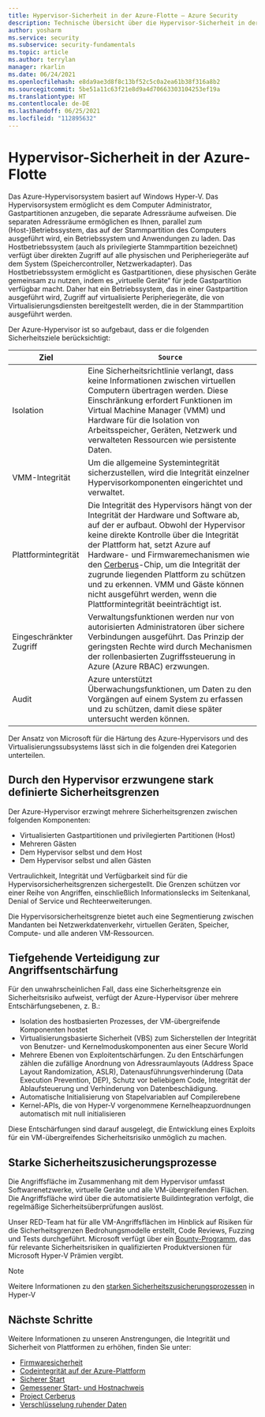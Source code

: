 ```yaml
---
title: Hypervisor-Sicherheit in der Azure-Flotte – Azure Security
description: Technische Übersicht über die Hypervisor-Sicherheit in der Azure-Flotte.
author: yosharm
ms.service: security
ms.subservice: security-fundamentals
ms.topic: article
ms.author: terrylan
manager: rkarlin
ms.date: 06/24/2021
ms.openlocfilehash: e8da9ae3d8f8c13bf52c5c0a2ea61b38f316a8b2
ms.sourcegitcommit: 5be51a11c63f21e8d9a4d70663303104253ef19a
ms.translationtype: HT
ms.contentlocale: de-DE
ms.lasthandoff: 06/25/2021
ms.locfileid: "112895632"
---
```

# <a name="hypervisor-security-on-the-azure-fleet"></a>Hypervisor-Sicherheit in der Azure-Flotte

Das Azure-Hypervisorsystem basiert auf Windows Hyper-V. Das Hypervisorsystem ermöglicht es dem Computer Administrator, Gastpartitionen anzugeben, die separate Adressräume aufweisen. Die separaten Adressräume ermöglichen es Ihnen, parallel zum (Host-)Betriebssystem, das auf der Stammpartition des Computers ausgeführt wird, ein Betriebssystem und Anwendungen zu laden. Das Hostbetriebssystem (auch als privilegierte Stammpartition bezeichnet) verfügt über direkten Zugriff auf alle physischen und Peripheriegeräte auf dem System (Speichercontroller, Netzwerkadapter). Das Hostbetriebssystem ermöglicht es Gastpartitionen, diese physischen Geräte gemeinsam zu nutzen, indem es „virtuelle Geräte“ für jede Gastpartition verfügbar macht. Daher hat ein Betriebssystem, das in einer Gastpartition ausgeführt wird, Zugriff auf virtualisierte Peripheriegeräte, die von Virtualisierungsdiensten bereitgestellt werden, die in der Stammpartition ausgeführt werden.

Der Azure-Hypervisor ist so aufgebaut, dass er die folgenden Sicherheitsziele berücksichtigt:

| Ziel | `Source` |
|--|--|
| Isolation | Eine Sicherheitsrichtlinie verlangt, dass keine Informationen zwischen virtuellen Computern übertragen werden. Diese Einschränkung erfordert Funktionen im Virtual Machine Manager (VMM) und Hardware für die Isolation von Arbeitsspeicher, Geräten, Netzwerk und verwalteten Ressourcen wie persistente Daten. |
| VMM-Integrität | Um die allgemeine Systemintegrität sicherzustellen, wird die Integrität einzelner Hypervisorkomponenten eingerichtet und verwaltet. |
| Plattformintegrität | Die Integrität des Hypervisors hängt von der Integrität der Hardware und Software ab, auf der er aufbaut. Obwohl der Hypervisor keine direkte Kontrolle über die Integrität der Plattform hat, setzt Azure auf Hardware- und Firmwaremechanismen wie den [Cerberus](project-cerberus.md)-Chip, um die Integrität der zugrunde liegenden Plattform zu schützen und zu erkennen. VMM und Gäste können nicht ausgeführt werden, wenn die Plattformintegrität beeinträchtigt ist. |
| Eingeschränkter Zugriff | Verwaltungsfunktionen werden nur von autorisierten Administratoren über sichere Verbindungen ausgeführt. Das Prinzip der geringsten Rechte wird durch Mechanismen der rollenbasierten Zugriffssteuerung in Azure (Azure RBAC) erzwungen. |
| Audit | Azure unterstützt Überwachungsfunktionen, um Daten zu den Vorgängen auf einem System zu erfassen und zu schützen, damit diese später untersucht werden können. |

Der Ansatz von Microsoft für die Härtung des Azure-Hypervisors und des Virtualisierungssubsystems lässt sich in die folgenden drei Kategorien unterteilen.

## <a name="strongly-defined-security-boundaries-enforced-by-the-hypervisor"></a>Durch den Hypervisor erzwungene stark definierte Sicherheitsgrenzen

Der Azure-Hypervisor erzwingt mehrere Sicherheitsgrenzen zwischen folgenden Komponenten:

- Virtualisierten Gastpartitionen und privilegierten Partitionen (Host)
- Mehreren Gästen
- Dem Hypervisor selbst und dem Host
- Dem Hypervisor selbst und allen Gästen

Vertraulichkeit, Integrität und Verfügbarkeit sind für die Hypervisorsicherheitsgrenzen sichergestellt. Die Grenzen schützen vor einer Reihe von Angriffen, einschließlich Informationslecks im Seitenkanal, Denial of Service und Rechteerweiterungen.

Die Hypervisorsicherheitsgrenze bietet auch eine Segmentierung zwischen Mandanten bei Netzwerkdatenverkehr, virtuellen Geräten, Speicher, Compute- und alle anderen VM-Ressourcen.

## <a name="defense-in-depth-exploit-mitigations"></a>Tiefgehende Verteidigung zur Angriffsentschärfung

Für den unwahrscheinlichen Fall, dass eine Sicherheitsgrenze ein Sicherheitsrisiko aufweist, verfügt der Azure-Hypervisor über mehrere Entschärfungsebenen, z. B.:

- Isolation des hostbasierten Prozesses, der VM-übergreifende Komponenten hostet
- Virtualisierungsbasierte Sicherheit (VBS) zum Sicherstellen der Integrität von Benutzer- und Kernelmoduskomponenten aus einer Secure World
- Mehrere Ebenen von Exploitentschärfungen. Zu den Entschärfungen zählen die zufällige Anordnung von Adressraumlayouts (Address Space Layout Randomization, ASLR), Datenausführungsverhinderung (Data Execution Prevention, DEP), Schutz vor beliebigem Code, Integrität der Ablaufsteuerung und Verhinderung von Datenbeschädigung.
- Automatische Initialisierung von Stapelvariablen auf Compilerebene
- Kernel-APIs, die von Hyper-V vorgenommene Kernelheapzuordnungen automatisch mit null initialisieren

Diese Entschärfungen sind darauf ausgelegt, die Entwicklung eines Exploits für ein VM-übergreifendes Sicherheitsrisiko unmöglich zu machen.

## <a name="strong-security-assurance-processes"></a>Starke Sicherheitszusicherungsprozesse

Die Angriffsfläche im Zusammenhang mit dem Hypervisor umfasst Softwarenetzwerke, virtuelle Geräte und alle VM-übergreifenden Flächen. Die Angriffsfläche wird über die automatisierte Buildintegration verfolgt, die regelmäßige Sicherheitsüberprüfungen auslöst.

Unser RED-Team hat für alle VM-Angriffsflächen im Hinblick auf Risiken für die Sicherheitsgrenzen Bedrohungsmodelle erstellt, Code Reviews, Fuzzing und Tests durchgeführt. Microsoft verfügt über ein [Bounty-Programm](https://www.microsoft.com/msrc/bounty-hyper-v), das für relevante Sicherheitsrisiken in qualifizierten Produktversionen für Microsoft Hyper-V Prämien vergibt.

> [!NOTE]
> Weitere Informationen zu den [starken Sicherheitszusicherungsprozessen](../../azure-government/azure-secure-isolation-guidance.md#strong-security-assurance-processes) in Hyper-V

## <a name="next-steps"></a>Nächste Schritte
Weitere Informationen zu unseren Anstrengungen, die Integrität und Sicherheit von Plattformen zu erhöhen, finden Sie unter:

- [Firmwaresicherheit](firmware.md)
- [Codeintegrität auf der Azure-Plattform](code-integrity.md)
- [Sicherer Start](secure-boot.md)
- [Gemessener Start- und Hostnachweis](measured-boot-host-attestation.md)
- [Project Cerberus](project-cerberus.md)
- [Verschlüsselung ruhender Daten](encryption-atrest.md)